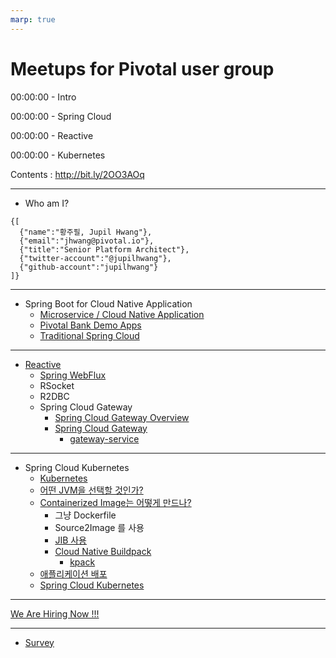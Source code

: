 ```yaml
---
marp: true
---
```

# Meetups for Pivotal user group

00:00:00 - Intro

00:00:00 - Spring Cloud

00:00:00 - Reactive

00:00:00 - Kubernetes


  Contents : http://bit.ly/2OO3AOq

---
- Who am I?
```
{[
  {"name":"황주필, Jupil Hwang"},
  {"email":"jhwang@pivotal.io"},
  {"title":"Senior Platform Architect"},
  {"twitter-account":"@jupilhwang"},
  {"github-account":"jupilhwang"}
]}
```
---
- Spring Boot for Cloud Native Application
  - [Microservice / Cloud Native Application](msa.md)
  - [Pivotal Bank Demo Apps](https://github.com/jupilhwang/pivotal-bank-demo-kr)
  - [Traditional Spring Cloud](spring-cloud.md)
---
- [Reactive](Reactive/Reactive.md)
  - [Spring WebFlux](spring-webflux.md)
  - RSocket
  - R2DBC
  - Spring Cloud Gateway 
    - [Spring Cloud Gateway Overview](https://cloud.spring.io/spring-cloud-gateway/reference/html/)
    - [Spring Cloud Gateway](https://github.com/jupilhwang/pivotal-bank-demo-kr/blob/master/docs/lab_spring_cloud_gateway.md)
        - [gateway-service](spring-cloud-gateway.md)

---
- Spring Cloud Kubernetes
  - [Kubernetes](spring-cloud-kubernetes/kubernetes.md)
  - [어떤 JVM을 선택할 것인가?](JDK.md)
  - [Containerized Image는 어떻게 만드나?](spring-cloud-kubernetes/dockerize.md)
    - 그냥 Dockerfile
    - Source2Image 를 사용
    - [JIB 사용](jib.md)
    - [Cloud Native Buildpack](cloud-native-buildpack.md)
      - [kpack](spring-cloud-kubernetes/kpack.md)
  - [애플리케이션 배포](spring-cloud-kubernetes/deployment.md)
  - [Spring Cloud Kubernetes](spring-cloud-kubernetes/spring-cloud-kubernetes.md)

---
[We Are Hiring Now !!!](https://pivotal.io/careers/openings/seoul)

---
- [Survey](survey.md)
